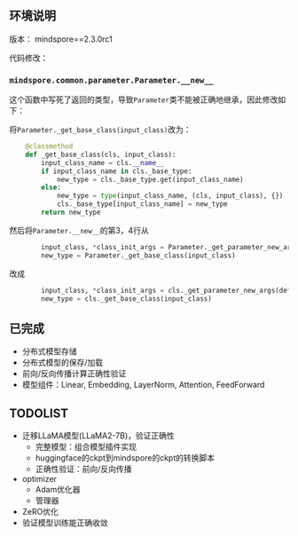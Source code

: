 ## 环境说明

版本： mindspore==2.3.0rc1

代码修改：

### `mindspore.common.parameter.Parameter.__new__`

这个函数中写死了返回的类型，导致`Parameter`类不能被正确地继承，因此修改如下：

将`Parameter._get_base_class(input_class)`改为：

```python
    @classmethod
    def _get_base_class(cls, input_class):
        input_class_name = cls.__name__
        if input_class_name in cls._base_type:
            new_type = cls._base_type.get(input_class_name)
        else:
            new_type = type(input_class_name, (cls, input_class), {})
            cls._base_type[input_class_name] = new_type
        return new_type
```

然后将`Parameter.__new__`的第3，4行从

```python
        input_class, *class_init_args = Parameter._get_parameter_new_args(default_input, rc)
        new_type = Parameter._get_base_class(input_class)
```

改成

```python
        input_class, *class_init_args = cls._get_parameter_new_args(default_input, rc)
        new_type = cls._get_base_class(input_class)
```

## 已完成

- 分布式模型存储
- 分布式模型的保存/加载
- 前向/反向传播计算正确性验证
- 模型组件：Linear, Embedding, LayerNorm, Attention, FeedForward

## TODOLIST

- 迁移LLaMA模型(LLaMA2-7B)，验证正确性
    - 完整模型：组合模型插件实现
    - huggingface的ckpt到mindspore的ckpt的转换脚本
    - 正确性验证：前向/反向传播
- optimizer
    - Adam优化器
    - 管理器
- ZeRO优化
- 验证模型训练能正确收敛